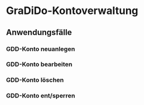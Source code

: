 # GraDiDo-Kontoverwaltung


## Anwendungsfälle

### GDD-Konto neuanlegen

### GDD-Konto bearbeiten

### GDD-Konto löschen

### GDD-Konto ent/sperren
